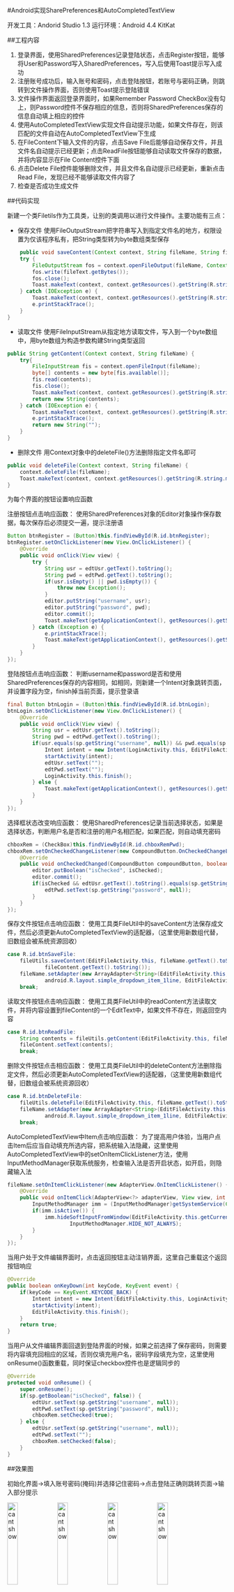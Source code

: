 #Android实现SharePreferences和AutoCompletedTextView

开发工具：Andorid Studio 1.3
运行环境：Android 4.4 KitKat

##工程内容

1.	登录界面，使用SharedPreferences记录登陆状态，点击Register按钮，能够将User和Password写入SharedPreferences，写入后使用Toast提示写入成功
2.	注册账号成功后，输入账号和密码，点击登陆按钮，若账号与密码正确，则跳转到文件操作界面，否则使用Toast提示登陆错误
3.	文件操作界面返回登录界面时，如果Remember Password CheckBox没有勾上，则Password控件不保存相应的信息，否则将SharedPreferences保存的信息自动填上相应的控件
4.	使用AutoCompletedTextView实现文件自动提示功能，如果文件存在，则该匹配的文件自动在AutoCompletedTextView下生成
5.	在FileContent下输入文件的内容，点击Save File后能够自动保存文件，并且文件名自动提示已经更新；点击ReadFile按钮能够自动读取文件保存的数据，并将内容显示在File Content控件下面
6.	点击Delete File控件能够删除文件，并且文件名自动提示已经更新，重新点击Read File，发现已经不能够读取文件内容了
7.	检查是否成功生成文件

##代码实现

新建一个类Filetils作为工具类，让别的类调用以进行文件操作。主要功能有三点：

- 保存文件
	使用FileOutputStream把字符串写入到指定文件名的地方，权限设置为仅该程序私有，把String类型转为byte数组类型保存
```java
	public void saveContent(Context context, String fileName, String fileText) {
    try {
        FileOutputStream fos = context.openFileOutput(fileName, Context.MODE_PRIVATE);
        fos.write(fileText.getBytes());
        fos.close();
        Toast.makeText(context, context.getResources().getString(R.string.msgSaveSuc), Toast.LENGTH_SHORT).show();
    } catch (IOException e) {
        Toast.makeText(context, context.getResources().getString(R.string.msgSaveFail), Toast.LENGTH_SHORT).show();
        e.printStackTrace();
    }
}
```
- 读取文件
	使用FileInputStream从指定地方读取文件，写入到一个byte数组中，用byte数组为构造参数构建String类型返回

```java
public String getContent(Context context, String fileName) {
    try{
        FileInputStream fis = context.openFileInput(fileName);
        byte[] contents = new byte[fis.available()];
        fis.read(contents);
        fis.close();
        Toast.makeText(context, context.getResources().getString(R.string.msgReadSuc), Toast.LENGTH_SHORT).show();
        return new String(contents);
    } catch (IOException e) {
        Toast.makeText(context, context.getResources().getString(R.string.msgReadFail), Toast.LENGTH_SHORT).show();
        e.printStackTrace();
        return new String("");
    }
}
```

- 删除文件
	用Context对象中的deleteFile()方法删除指定文件名即可
```java
public void deleteFile(Context context, String fileName) {
    context.deleteFile(fileName);
    Toast.makeText(context, context.getResources().getString(R.string.msgDelSuc), Toast.LENGTH_SHORT).show();
}
```

为每个界面的按钮设置响应函数

注册按钮点击响应函数：
使用SharedPreferences对象的Editor对象操作保存数据，每次保存后必须提交一遍，提示注册语

```java
Button btnRegister = (Button)this.findViewById(R.id.btnRegister);
btnRegister.setOnClickListener(new View.OnClickListener() {
    @Override
    public void onClick(View view) {
        try {
            String usr = edtUsr.getText().toString();
            String pwd = edtPwd.getText().toString();
            if(usr.isEmpty() || pwd.isEmpty()) {
                throw new Exception();
            }
            editor.putString("username", usr);
            editor.putString("password", pwd);
            editor.commit();
            Toast.makeText(getApplicationContext(), getResources().getString(R.string.msgRegSuc), Toast.LENGTH_SHORT).show();
        } catch (Exception e) {
            e.printStackTrace();
            Toast.makeText(getApplicationContext(), getResources().getString(R.string.msgRegFail), Toast.LENGTH_SHORT).show();
        }
    }
});
```

登陆按钮点击响应函数：
判断username和password是否和使用SharedPreferences保存的内容相同，如相同，则新建一个Intent对象跳转页面，并设置字段为空，finish掉当前页面，提示登录语

```java
final Button btnLogin = (Button)this.findViewById(R.id.btnLogin);
btnLogin.setOnClickListener(new View.OnClickListener() {
    @Override
    public void onClick(View view) {
        String usr = edtUsr.getText().toString();
        String pwd = edtPwd.getText().toString();
        if(usr.equals(sp.getString("username", null)) && pwd.equals(sp.getString("password", null))) {
            Intent intent = new Intent(LoginActivity.this, EditFileActivity.class);
            startActivity(intent);
            edtUsr.setText("");
            edtPwd.setText("");
            LoginActivity.this.finish();
        } else {
            Toast.makeText(getApplicationContext(), getResources().getString(R.string.msgLogErr), Toast.LENGTH_SHORT).show();
        }
    }
});
```

选择框状态改变响应函数：
使用SharedPreferences记录当前选择状态，如果是选择状态，判断用户名是否和注册的用户名相匹配，如果匹配，则自动填充密码

```java
chboxRem = (CheckBox)this.findViewById(R.id.chboxRemPwd);
chboxRem.setOnCheckedChangeListener(new CompoundButton.OnCheckedChangeListener() {
    @Override
    public void onCheckedChanged(CompoundButton compoundButton, boolean isChecked) {
        editor.putBoolean("isChecked", isChecked);
        editor.commit();
        if(isChecked && edtUsr.getText().toString().equals(sp.getString("username", null))) {
            edtPwd.setText(sp.getString("password", null));
        }
    }
});
```

保存文件按钮点击响应函数：
使用工具类FileUtil中的saveContent方法保存成文件，然后必须更新AutoCompletedTextView的适配器，（这里使用新数组代替，旧数组会被系统资源回收）

```java
case R.id.btnSaveFile:
    fileUtils.saveContent(EditFileActivity.this, fileName.getText().toString(),
            fileContent.getText().toString());
    fileName.setAdapter(new ArrayAdapter<String>(EditFileActivity.this,
            android.R.layout.simple_dropdown_item_1line, EditFileActivity.this.fileList()));
    break;
```

读取文件按钮点击响应函数：
使用工具类FileUtil中的readContent方法读取文件，并将内容设置到fileContent的一个EditText中，如果文件不存在，则返回空内容

```java
case R.id.btnReadFile:
    String contents = fileUtils.getContent(EditFileActivity.this, fileName.getText().toString());
    fileContent.setText(contents);
    break;
```

删除文件按钮点击相应函数：
使用工具类FileUtil中的deleteContent方法删除指定文件，然后必须更新AutoCompletedTextView的适配器，（这里使用新数组代替，旧数组会被系统资源回收）

```java
case R.id.btnDeleteFile:
    fileUtils.deleteFile(EditFileActivity.this, fileName.getText().toString());
    fileName.setAdapter(new ArrayAdapter<String>(EditFileActivity.this,
            android.R.layout.simple_dropdown_item_1line, EditFileActivity.this.fileList()));
    break;
```

AutoCompletedTextView中Item点击响应函数：
为了提高用户体验，当用户点击Item后应当自动填充所选内容，把系统输入法隐藏，这里使用AutoCompletedTextView中的setOnItemClickListener方法，使用InputMethodManager获取系统服务，检查输入法是否开启状态，如开启，则隐藏输入法

```java
fileName.setOnItemClickListener(new AdapterView.OnItemClickListener() {
    @Override
    public void onItemClick(AdapterView<?> adapterView, View view, int i, long l) {
        InputMethodManager imm = (InputMethodManager)getSystemService(Context.INPUT_METHOD_SERVICE);
        if(imm.isActive()) {
            imm.hideSoftInputFromWindow(EditFileActivity.this.getCurrentFocus().getWindowToken(),
                    InputMethodManager.HIDE_NOT_ALWAYS);
        }
    }
});
```

当用户处于文件编辑界面时，点击返回按钮主动注销界面，这里自己重载这个返回按钮响应

```java
@Override
public boolean onKeyDown(int keyCode, KeyEvent event) {
    if(keyCode == KeyEvent.KEYCODE_BACK) {
        Intent intent = new Intent(EditFileActivity.this, LoginActivity.class);
        startActivity(intent);
        EditFileActivity.this.finish();
    }
    return true;
}
```

当用户从文件编辑界面回退到登陆界面的时候，如果之前选择了保存密码，则需要将内容填充回相应的区域，否则仅填充用户名，密码字段填充为空，这里使用onResume()函数重载，同时保证checkbox控件也是逻辑同步的

```java
@Override
protected void onResume() {
    super.onResume();
    if(sp.getBoolean("isChecked", false)) {
        edtUsr.setText(sp.getString("username", null));
        edtPwd.setText(sp.getString("password", null));
        chboxRem.setChecked(true);
    } else {
        edtUsr.setText(sp.getString("username", null));
        edtPwd.setText("");
        chboxRem.setChecked(false);
    }
}
```

##效果图

初始化界面->填入账号密码(掩码)并选择记住密码->点击登陆正确则跳转页面->输入部分提示

<img src="http://images2015.cnblogs.com/blog/701997/201602/701997-20160202141750600-222985508.png" alt="cant show" style="display: inline-block; width: 22%; " /> <img src="http://images2015.cnblogs.com/blog/701997/201602/701997-20160202141754882-34956978.png" alt="cant show" style="display: inline-block; width: 22%; " /> <img src="http://images2015.cnblogs.com/blog/701997/201602/701997-20160202141759538-985980227.png" alt="cant show" style="display: inline-block; width: 22%; " /> <img src="http://images2015.cnblogs.com/blog/701997/201602/701997-20160202141803288-1058219011.png" alt="cant show" style="display: inline-block; width: 22%; " />

点击读取文件->新建并保存文件->删除文件->重新读取返回失败

<img src="http://images2015.cnblogs.com/blog/701997/201602/701997-20160202141845366-1694182649.png" alt="cant show" style="display: inline-block; width: 22%; " /> <img src="http://images2015.cnblogs.com/blog/701997/201602/701997-20160202141849304-1713469100.png" alt="cant show" style="display: inline-block; width: 22%; " /> <img src="http://images2015.cnblogs.com/blog/701997/201602/701997-20160202141852397-98649218.png" alt="cant show" style="display: inline-block; width: 22%; " /> <img src="http://images2015.cnblogs.com/blog/701997/201602/701997-20160202141856663-985727093.png" alt="cant show" style="display: inline-block; width: 22%; " />

返回按钮登陆信息还在(页面已注销了的)->取消记住密码->登陆跳转->返回按钮登陆密码消失

<img src="http://images2015.cnblogs.com/blog/701997/201602/701997-20160202141904632-909052830.png" alt="cant show" style="display: inline-block; width: 22%; " /> <img src="http://images2015.cnblogs.com/blog/701997/201602/701997-20160202141909100-247323991.png" alt="cant show" style="display: inline-block; width: 22%; " /> <img src="http://images2015.cnblogs.com/blog/701997/201602/701997-20160202141914835-1359489365.png" alt="cant show" style="display: inline-block; width: 22%; " /> <img src="http://images2015.cnblogs.com/blog/701997/201602/701997-20160202141921100-1497743934.png" alt="cant show" style="display: inline-block; width: 22%; " />

##一些总结

1.	测试的时候由于跳转页面时没有清除当前页面，导致返回原界面的时候用户名和密码都还在，解决方案是跳转页面后，清除用户名和密码两个字段，同时注销页面
2.	测试AutuCompletedTextView的时候，输入法的响应令人比较苦恼，明明已经自动填充完毕，输入法还处在这个界面，这用户体验不能忍，然后就加入了AutuCompletedTextView的Item点击响应
3.	还发现一个问题就在于，界面在onResume的时候检测保存的isChecked是否为true，如果为true则填充用户名和密码，但是checkbox的状态并没有更新，例如退出app后重新进入只有username和password是填充了，checkbox并没有，因此修改了上面的onResume函数重载的代码，更加符合实际

##工程下载

传送门：[下载](http://pan.baidu.com/s/1hrnSPqk)